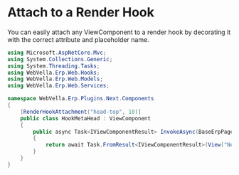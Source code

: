﻿<!--{"sort_order":6, "name": "attach-to-render-hook", "label": "Attach to a Render Hook"}-->
# Attach to a Render Hook

You can easily attach any ViewComponent to a render hook by decorating it with the correct attribute and placeholder name.

```csharp
using Microsoft.AspNetCore.Mvc;
using System.Collections.Generic;
using System.Threading.Tasks;
using WebVella.Erp.Web.Hooks;
using WebVella.Erp.Web.Models;
using WebVella.Erp.Web.Services;

namespace WebVella.Erp.Plugins.Next.Components
{
	[RenderHookAttachment("head-top", 10)]
	public class HookMetaHead : ViewComponent
	{
		public async Task<IViewComponentResult> InvokeAsync(BaseErpPageModel pageModel, dynamic model, string placeholder)
		{
			return await Task.FromResult<IViewComponentResult>(View("Next_HookMetaHead"));
		}
	}
}

```
